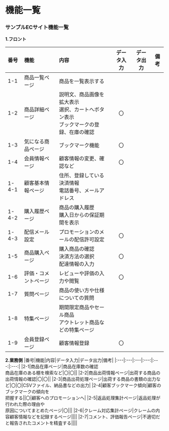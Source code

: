 # 機能一覧
### サンプルECサイト機能一覧
**1.フロント**  

|番号|機能|内容|データ入力|データ出力|備考|
|:---|:---|:---|:---:|:---:|:---:|
|1-1|商品一覧ページ|商品を一覧表示する||||
|1-2|商品詳細ページ|説明文、商品画像を拡大表示<br>選択、カートへボタン表示<br>ブックマークの登録、在庫の確認|〇|||
|1-3|気になる商品ページ|ブックマーク機能|〇|||
|1-4|会員情報ページ|顧客情報の変更、確認など|〇|||
|1-4-1|顧客基本情報ページ|住所、登録している決済情報<br>電話番号、メールアドレス|||
|1-4-2|購入履歴ページ|商品の購入履歴<br>購入日からの保証期間を表示||||
|1-4-3|配信メール設定|プロモーションのメールの配信許可設定|〇|||
|1-5|商品購入ページ|購入商品の確認<br>決済方法の選択<br>配達情報の入力|〇|||
|1-6|評価・コメントページ|レビューや評価の入力や閲覧|〇|||その商品を入力した顧客のみが入力可能|
|1-7|質問ページ|商品の使い方や仕様についての質問||||
|1-8|特集ページ|期間限定商品やセール商品<br>アウトレット商品などの特集ページ||||
|1-9|会員登録ページ|顧客情報登録|〇|||


**2.業務側**
|番号|機能|内容|データ入力|データ出力|備考|
|:---|:---|:---|:---:|:---:|:---:|
|2-1|商品在庫ページ|商品在庫数の確認<br>商品在庫のある棚を検索など|〇|〇||
|2-2|商品出荷情報ページ|出荷する商品の出荷情報の確認|〇|〇||
|2-3|商品出荷処理ページ|出荷する商品の書類の出力など|〇|〇|CSVファイル、納品書などの出力|
|2-4|顧客ブックマーク傾向|顧客のブックマークの傾向を<br>把握する||〇|顧客へのプロモーションへ|
|2-5|返品処理集計ページ|返品処理が行われた際の理由や<br>原因についてまとめたページ|〇|||
|2-6|クレーム対応集計ページ|クレームの内容顧客情報などを記録するページ||||
|2-7|コメント、評価報告ページ|不適切だと報告されたコメントを精査する||||
